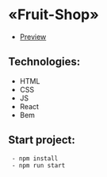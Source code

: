 # «Fruit-Shop»
  - [Preview](https://)

## Technologies:
  - HTML
  - CSS
  - JS
  - React
  - Bem

## Start project:
```
 - npm install
 - npm run start
```